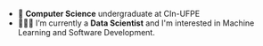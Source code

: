- 🔭 **Computer Science** undergraduate at CIn-UFPE
- 🧑🏽‍💻 I’m currently a **Data Scientist** and I'm interested in Machine Learning and Software Development.

